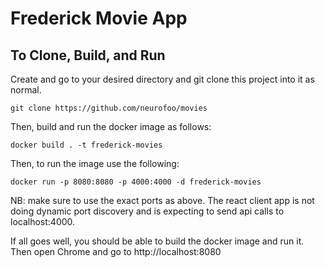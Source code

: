 # Frederick Movie App

## To Clone, Build, and Run

Create and go to your desired directory and git clone this project into it as normal.

```
git clone https://github.com/neurofoo/movies
```

Then, build and run the docker image as follows: 
```
docker build . -t frederick-movies
```

Then, to run the image use the following:

```
docker run -p 8080:8080 -p 4000:4000 -d frederick-movies 
```

NB: make sure to use the exact ports as above. The react client app is not doing dynamic port discovery and is expecting to send api calls to localhost:4000.



If all goes well, you should be able to build the docker image and run it. Then open Chrome and go to http://localhost:8080 
